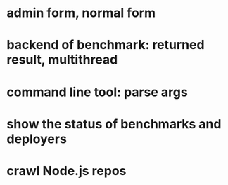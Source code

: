 # admin form, normal form
# backend of benchmark: returned result, multithread
# command line tool: parse args
# show the status of benchmarks and deployers
# crawl Node.js repos
